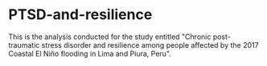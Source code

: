 # PTSD-and-resilience
This is the analysis conducted for the study entitled "Chronic post-traumatic stress disorder and resilience among people affected by the 2017 Coastal El Niño flooding in Lima and Piura, Peru".
